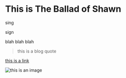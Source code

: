 # This is The Ballad of Shawn

sing

sign

blah blah
blah

> this is a blog quote

[this is a link](http://electricarchaeology.ca)

![this is an image](https://pbs.twimg.com/media/DE54q2jXgAAtAy5.jpg)